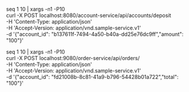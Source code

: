 seq 1 10 | xargs -n1 -P10 \
curl -X POST localhost:8080/account-service/api/accounts/deposit \
-H 'Content-Type: application/json' \
-H 'Accept-Version: application/vnd.sample-service.v1' \
-d '{"account_id": "b137611f-7494-4a50-b40a-dd25e76dc9ff","amount": "100"}'



seq 1 10 | xargs -n1 -P10 \
curl -X POST localhost:9080/order-service/api/orders/ \
-H 'Content-Type: application/json' \
-H 'Accept-Version: application/vnd.sample-service.v1' \
-d '{"account_id": "fd21008b-8c81-41a9-b796-54428b01a722","total": "100"}'

